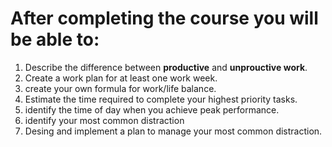 # After completing the course you will be able to:
1. Describe the difference between **productive** and  **unprouctive work**.
2. Create a work plan for at least one work week.
3. create your own formula for work/life balance.
4. Estimate the time required to complete your highest priority tasks.
5. identify the time of day when you achieve peak performance. 
6. identify your most common distraction
7. Desing and implement a plan to manage your most common distraction.  